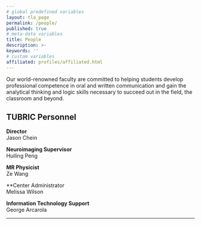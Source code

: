 ```yaml
---
# global predefined variables
layout: tla_page
permalink: /people/
published: true
# meta-data variables
title: People
description: >-
keywords: ''
# custom variables
affiliated: profiles/affiliated.html
---
```

Our world-renowned faculty are committed to helping students develop professional competence in oral and written communication and gain the analytical thinking and logic skills necessary to succeed out in the field, the classroom and beyond.

## TUBRIC Personnel
**Director**<br>
Jason Chein<br>

**Neuroimaging Supervisor**<br>
Huiling Peng<br>

**MR Physicist**<br>
Ze Wang<br>

**Center Administrator</strong><br>
Melissa Wilson<br>

**Information Technology Support**<br>
George Arcarola<br>

___
